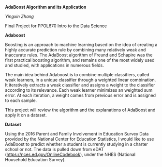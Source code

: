 **AdaBoost Algorithm and its Application**

*Yingxin Zhang*

Final Project for PPOL670 Intro to the Data Science

**Adaboost**

Boosting is an approach to machine learning based on the idea of creating a highly accurate prediction rule by combining many relatively weak and inaccurate rules. The AdaBoost algorithm of Freund and Schapire was the first practical boosting algorithm, and remains one of the most widely used and studied, with applications in numerous fields.

The main idea behind Adaboost is to combine multiple classifiers, called weak learners, in a unique classifier through a weighted linear combination. It iteratively extracts a weak classifier and assigns a weight to the classifier according to its relevance. Each weak learner minimizes an weighted sum error. At each iteration, a weight comes from previous error and is assigned to each sample.

This project will review the algorithm and the explanations of AdaBoost and apply it on a dataset.

**Dataset**

Using the 2016 Parent and Family Involvement in Education Survey Data provided by the National Center for Education Statistics, I would like to use AdaBoost to predict whether a student is currently studying in a charter school or not. The data is pulled down from eDAT (https://nces.ed.gov/OnlineCodebook), under the NHES (National Household Education Survey). 

